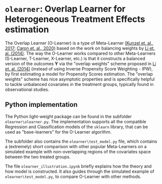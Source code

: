 # `olearner`: Overlap Learner for Heterogeneous Treatment Effects estimation
The Overlap Learner (O-Learner) is a type of Meta-Learner 
[(Kunzel et. al., 2017](https://arxiv.org/pdf/1706.03461.pdf);
[Caron et. al., 2020)](https://arxiv.org/pdf/2009.06472.pdf) based on the work on balancing weights 
by [Li et. al. (2014)](https://arxiv.org/pdf/1404.1785.pdf). The way the O-Learner works 
compared to other Meta-Learners (S-Learner, T-Learner, X-Learner, etc.) is that it constructs a
balanced version of the outcomes **Y** via the "overlap weights" scheme proposed in 
[Li et. al. (2014)](https://arxiv.org/pdf/1404.1785.pdf) (instead of using Inverse Propensity Score 
Weighting - IPW), by first estimating a model for Propensity Scores estimation. The "overlap weights" 
scheme has nice asymptotic properties and is specifically helpful to tackle unbalanced covariates 
in the treatment groups, typically found in observational studies.

## Python implementation
The Python light-weight package can be found in the subfolder `olearner\olearner.py`. The 
implementation supports all the compatible Regression and Classification models of the `sklearn`
library, that can be used as "base-learners" for the O-Learner algorithm.  

The subfolder also contains the `olearner\test_model.py` file, which contains a (extremely) short 
comparison with other popular Meta-Learners on a simulated example with non-overlapping regions of the
covariates space between the two treated groups. 

The file `olearner_illustration.ipynb` briefly explains how the theory and how model is constructed.
It also guides through the simulated example of `olearner\test_model.py`, to compare O-Learner with
other methods.